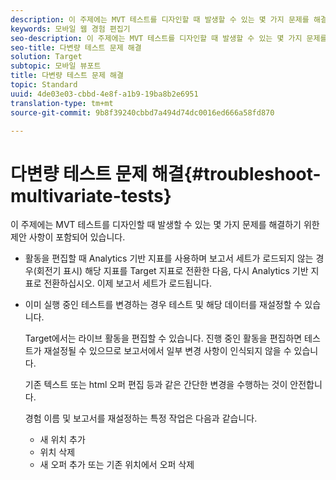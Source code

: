 ```yaml
---
description: 이 주제에는 MVT 테스트를 디자인할 때 발생할 수 있는 몇 가지 문제를 해결하기 위한 제안 사항이 포함되어 있습니다.
keywords: 모바일 웹 경험 편집기
seo-description: 이 주제에는 MVT 테스트를 디자인할 때 발생할 수 있는 몇 가지 문제를 해결하기 위한 제안 사항이 포함되어 있습니다.
seo-title: 다변량 테스트 문제 해결
solution: Target
subtopic: 모바일 뷰포트
title: 다변량 테스트 문제 해결
topic: Standard
uuid: 4de03e03-cbbd-4e8f-a1b9-19ba8b2e6951
translation-type: tm+mt
source-git-commit: 9b8f39240cbbd7a494d74dc0016ed666a58fd870

---
```



# 다변량 테스트 문제 해결{#troubleshoot-multivariate-tests}

이 주제에는 MVT 테스트를 디자인할 때 발생할 수 있는 몇 가지 문제를 해결하기 위한 제안 사항이 포함되어 있습니다.

* 활동을 편집할 때 Analytics 기반 지표를 사용하며 보고서 세트가 로드되지 않는 경우(회전기 표시) 해당 지표를 Target 지표로 전환한 다음, 다시 Analytics 기반 지표로 전환하십시오. 이제 보고서 세트가 로드됩니다.
* 이미 실행 중인 테스트를 변경하는 경우 테스트 및 해당 데이터를 재설정할 수 있습니다.

   Target에서는 라이브 활동을 편집할 수 있습니다. 진행 중인 활동을 편집하면 테스트가 재설정될 수 있으므로 보고서에서 일부 변경 사항이 인식되지 않을 수 있습니다.

   기존 텍스트 또는 html 오퍼 편집 등과 같은 간단한 변경을 수행하는 것이 안전합니다.

   경험 이름 및 보고서를 재설정하는 특정 작업은 다음과 같습니다.

   * 새 위치 추가
   * 위치 삭제
   * 새 오퍼 추가 또는 기존 위치에서 오퍼 삭제

